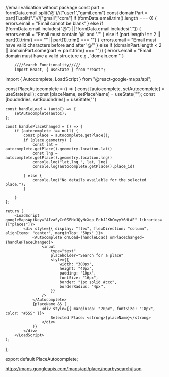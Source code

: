 //email validation without package
	const part = formData.email.split('@')//["user1","gamil.com"]
		const domainPart = part[1].split(".")//["gmail","com"]
if (formData.email.trim().length === 0) {
			errors.email = "Email cannot be blank"
		} else if (!formData.email.includes("@") || !formData.email.includes(".")) {
			errors.email = "Email must contain '@' and '.'"
		} else if (part.length !== 2 || part[0].trim() === "" || part[1].trim() === "") {
			errors.email = "Email must have valid characters before and after '@'"
		} else if (domainPart.length < 2 || domainPart.some(part => part.trim() === "")) {
			errors.email = "Email domain must have a valid structure e.g., 'domain.com'"
		}
		

		////Search Functionality/////
		import React, { useState } from "react";
import { Autocomplete, LoadScript } from "@react-google-maps/api";

const PlaceAutocomplete = () => {
	const [autocomplete, setAutocomplete] = useState(null);
	const [placeName, setPlaceName] = useState("");
	const [boudndries, setBoudndries] = useState("")

	const handleLoad = (autoC) => {
		setAutocomplete(autoC);
	};

	const handlePlaceChanged = () => {
		if (autocomplete !== null) {
			const place = autocomplete.getPlace();
			if (place.geometry) {
				const lat = autocomplete.getPlace().geometry.location.lat()
				const lng = autocomplete.getPlace().geometry.location.lng()
				console.log("lat,lng ", lat, lng)
				console.log(autocomplete.getPlace().place_id)

			} else {
				console.log("No details available for the selected place.");
			}

		}
	};

	return (
		<LoadScript googleMapsApiKey="AIzaSyCr0SBHxJQyNcXqp_EchJJKhCmyyY6HLAE" libraries={["places"]}>
			<div style={{ display: "flex", flexDirection: "column", alignItems: "center", marginTop: "50px" }}>
				<Autocomplete onLoad={handleLoad} onPlaceChanged={handlePlaceChanged}>
					<input
						type="text"
						placeholder="Search for a place"
						style={{
							width: "300px",
							height: "40px",
							padding: "10px",
							fontSize: "16px",
							border: "1px solid #ccc",
							borderRadius: "4px",
						}}
					/>
				</Autocomplete>
				{placeName && (
					<div style={{ marginTop: "20px", fontSize: "18px", color: "#555" }}>
						Selected Place: <strong>{placeName}</strong>
					</div>
				)}
			</div>
		</LoadScript>
	);
};

export default PlaceAutocomplete;

https://maps.googleapis.com/maps/api/place/nearbysearch/json

